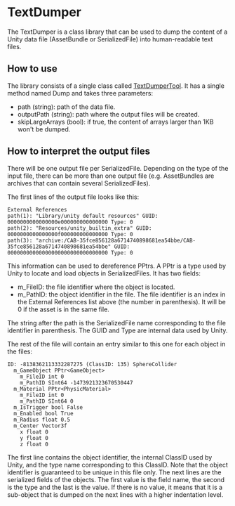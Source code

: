 # TextDumper

The TextDumper is a class library that can be used to dump the content of a Unity data
file (AssetBundle or SerializedFile) into human-readable text files.

## How to use

The library consists of a single class called [TextDumperTool](./TextDumperTool.cs). It has a single 
method named Dump and takes three parameters:
* path (string): path of the data file.
* outputPath (string): path where the output files will be created.
* skipLargeArrays (bool): if true, the content of arrays larger than 1KB won't be dumped.

## How to interpret the output files

There will be one output file per SerializedFile. Depending on the type of the input file, there can
be more than one output file (e.g. AssetBundles are archives that can contain several
SerializedFiles).

The first lines of the output file looks like this:

    External References
    path(1): "Library/unity default resources" GUID: 0000000000000000e000000000000000 Type: 0
    path(2): "Resources/unity_builtin_extra" GUID: 0000000000000000f000000000000000 Type: 0
    path(3): "archive:/CAB-35fce856128a6714740898681ea54bbe/CAB-35fce856128a6714740898681ea54bbe" GUID: 00000000000000000000000000000000 Type: 0

This information can be used to dereference PPtrs. A PPtr is a type used by Unity to locate and load
objects in SerializedFiles. It has two fields:
* m_FileID: the file identifier where the object is located.
* m_PathID: the object identifier in the file. The file identifier is an index in the External
  References list above (the number in parenthesis). It will be 0 if the asset is in the same
  file.

The string after the path is the SerializedFile name corresponding to the file identifier in
parenthesis. The GUID and Type are internal data used by Unity.

The rest of the file will contain an entry similar to this one for each object in the files:

    ID: -8138362113332287275 (ClassID: 135) SphereCollider 
      m_GameObject PPtr<GameObject> 
        m_FileID int 0
        m_PathID SInt64 -1473921323670530447
      m_Material PPtr<PhysicMaterial> 
        m_FileID int 0
        m_PathID SInt64 0
      m_IsTrigger bool False
      m_Enabled bool True
      m_Radius float 0.5
      m_Center Vector3f 
        x float 0
        y float 0
        z float 0

The first line contains the object identifier, the internal ClassID used by Unity, and the type name
corresponding to this ClassID. Note that the object identifier is guaranteed to be unique in this
file only. The next lines are the serialized fields of the objects. The first value is the field
name, the second is the type and the last is the value. If there is no value, it means that it is a
sub-object that is dumped on the next lines with a higher indentation level.
